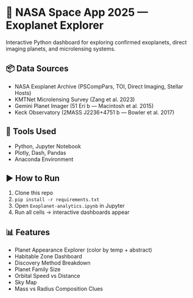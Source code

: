 # 🌌 NASA Space App 2025 — Exoplanet Explorer

Interactive Python dashboard for exploring confirmed exoplanets, direct imaging planets, and microlensing systems.

## 📦 Data Sources
- NASA Exoplanet Archive (PSCompPars, TOI, Direct Imaging, Stellar Hosts)
- KMTNet Microlensing Survey (Zang et al. 2023)
- Gemini Planet Imager (51 Eri b — Macintosh et al. 2015)
- Keck Observatory (2MASS J2236+4751 b — Bowler et al. 2017)

## 🧰 Tools Used
- Python, Jupyter Notebook
- Plotly, Dash, Pandas
- Anaconda Environment

## ▶️ How to Run
1. Clone this repo
2. `pip install -r requirements.txt`
3. Open `Exoplanet-analytics.ipynb` in Jupyter
4. Run all cells → interactive dashboards appear

## 📊 Features
- Planet Appearance Explorer (color by temp + abstract)
- Habitable Zone Dashboard
- Discovery Method Breakdown
- Planet Family Size
- Orbital Speed vs Distance
- Sky Map
- Mass vs Radius Composition Clues
